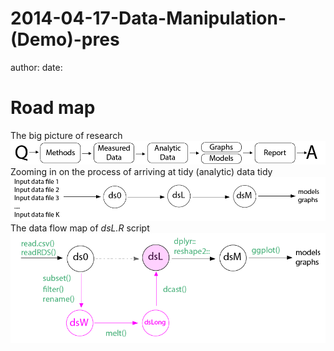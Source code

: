 2014-04-17-Data-Manipulation-(Demo)-pres
========================================================
author: 
date: 

Road map
========================================================

The big picture of research
![research model](../images/traditional-model.png)
Zooming in on the process of arriving at tidy (analytic) data tidy
![dataflowmap](../images/ai/DataFlowMap-01.png)
The data flow map of *dsL.R* script
![dsL](../images/ai/DataFlowMap-02.png)
